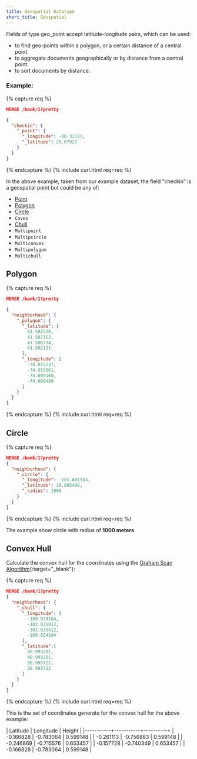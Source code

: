 ```yaml
---
title: Geospatial Datatype
short_title: Geospatial
---
```


Fields of type geo_point accept latitude-longitude pairs, which can be used:

* to find geo-points within a polygon, or a certain distance of a central point.
* to aggregate documents geographically or by distance from a central point.
* to sort documents by distance.


### Example:

{% capture req %}

```json
MERGE /bank/1?pretty

{
  "checkin": {
    "_point": {
      "_longitude": -80.31727,
      "_latitude": 25.67927
    }
  }
}
```
{% endcapture %}
{% include curl.html req=req %}

In the above example, taken from our example dataset, the field "checkin" is
a geospatial point but could be any of:

* [Point](#)
* [Polygon](#polygon)
* [Circle](#circle)
* `Covex`
* [Chull](#convex-hull)
* `Multipoint`
* `Multipcircle`
* `Multiconvex`
* `Multipolygon`
* `Multichull`


## Polygon

{% capture req %}

```json
MERGE /bank/1?pretty

{
  "neighborhood": {
    "_polygon": {
      "_latitude": [
        41.502530,
        41.507152,
        41.506734,
        41.502121
      ],
      "_longitude": [
        -74.015237,
        -74.015061,
        -74.009160,
        -74.009489
      ]
    }
  }
}
```
{% endcapture %}
{% include curl.html req=req %}


## Circle

{% capture req %}

```json
MERGE /bank/1?pretty
{
  "neighborhood": {
    "_circle": {
      "_longitude": -101.601563,
      "_latitude": 18.885498,
      "_radius": 1000
    }
  }
}
```
{% endcapture %}
{% include curl.html req=req %}

The example show circle with radius of **1000 meters**.


## Convex Hull

Calculate the convex hull for the coordinates using the
[Graham Scan Algorithm](https://en.wikipedia.org/wiki/Graham_scan#Algorithm){:target="_blank"}:

{% capture req %}

```json
MERGE /bank/1?pretty
{
  "neighborhood": {
    "_chull": {
      "_longitude": [
        -109.034104,
        -102.026812,
        -102.026812,
        -109.034104
      ],
      "_latitude":[
        40.993201,
        40.993201,
        36.993722,
        36.993722
      ]
    }
  }
}
```
{% endcapture %}
{% include curl.html req=req %}

This is the set of coordinates generate for the convex hull for the above example:

| Latitude  | Longitude | Height   |
|-----------+-----------+----------+
| -0.166828 | -0.783064 | 0.599148 |
| -0.261113 | -0.756863 | 0.599148 |
| -0.246869 | -0.715576 | 0.653457 |
| -0.157728 | -0.740349 | 0.653457 |
| -0.166828 | -0.783064 | 0.599148 |
